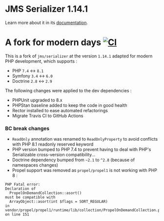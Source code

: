 JMS Serializer 1.14.1
==========

Learn more about it in its [documentation](http://jmsyst.com/libs/serializer/1.x).

A fork for modern days [![CI](https://github.com/gammadia/jms-serializer-1.x/actions/workflows/ci.yaml/badge.svg)](https://github.com/gammadia/jms-serializer-1.x/actions/workflows/ci.yaml)
==========

This is a fork of `jms/serializer` at the version `1.14.1` adapted for modern PHP development, which supports :

* PHP `7.4` <-> `8.1`
* Symfony `3.4` <-> `6.0`
* Doctrine `2.8` <-> `2.9`

The following changes were applied to the dev dependencies :

* PHPUnit upgraded to 8.x
* PHPStan baseline added to keep the code in good health
* Rector installed to ease automated refactorings
* Migrate Travis CI to GitHub Actions

### BC break changes

* `ReadOnly` annotation was renamed to `ReadOnlyProperty` to avoid conflicts with PHP 8.1 readonly reserved keyword
* PHP version bumped to PHP 7.4 to prevent having to deal with PHP's Serializable cross-version compatibility...
* Doctrine dependency bumped from `~2.1` to `^2.8` (because of namespaces changes)
* Propel support was removed as `propel/propel1` is not working with PHP 8 :

```
PHP Fatal error:
Declaration of
  PropelOnDemandCollection::asort()
must be compatible with
  ArrayObject::asort(int $flags = SORT_REGULAR)
in vendor/propel/propel1/runtime/lib/collection/PropelOnDemandCollection.php on line 151
```
